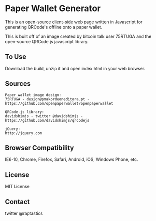 # Paper Wallet Generator
This is an open-source client-side web page written in Javascript for generating QRCode's offline onto a paper wallet.

This is built off of an image created by bitcoin talk user 75RTUGA and the open-source QRCode.js javascript library.

## To Use
Download the build, unzip it and open index.html in your web browser.

## Sources
	Paper wallet image design:
	75RTUGA - design@pmakordeoneditora.pt - https://github.com/openpaperwallet/openpaperwallet

	QRCode.js library:
	davidshimjs - twitter @davidshimjs - https://github.com/davidshimjs/qrcodejs

	jQuery: 
	http://jquery.com

## Browser Compatibility
IE6-10, Chrome, Firefox, Safari, Android, iOS, Windows Phone, etc.

## License
MIT License

## Contact
twitter @raptastics

